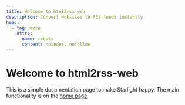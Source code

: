 ```yaml
---
title: Welcome to html2rss-web
description: Convert websites to RSS feeds instantly
head:
  - tag: meta
    attrs:
      name: robots
      content: noindex, nofollow
---
```


# Welcome to html2rss-web

This is a simple documentation page to make Starlight happy. The main functionality is on the [home page](/).

